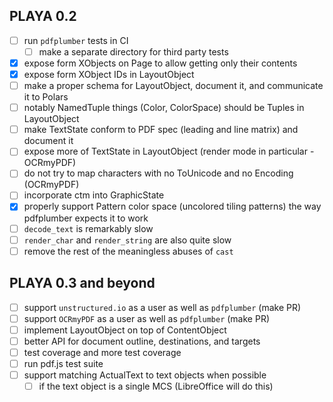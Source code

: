 ## PLAYA 0.2
- [ ] run `pdfplumber` tests in CI
  - [ ] make a separate directory for third party tests
- [x] expose form XObjects on Page to allow getting only their contents
- [x] expose form XObject IDs in LayoutObject
- [ ] make a proper schema for LayoutObject, document it, and communicate it to Polars
- [ ] notably NamedTuple things (Color, ColorSpace) should be Tuples in LayoutObject
- [ ] make TextState conform to PDF spec (leading and line matrix) and document it
- [ ] expose more of TextState in LayoutObject (render mode in particular - OCRmyPDF)
- [ ] do not try to map characters with no ToUnicode and no Encoding (OCRmyPDF)
- [ ] incorporate ctm into GraphicState
- [x] properly support Pattern color space (uncolored tiling patterns) the
  way pdfplumber expects it to work
- [ ] `decode_text` is remarkably slow
- [ ] `render_char` and `render_string` are also quite slow
- [ ] remove the rest of the meaningless abuses of `cast`

## PLAYA 0.3 and beyond
- [ ] support `unstructured.io` as a user as well as `pdfplumber` (make PR)
- [ ] support `OCRmyPDF` as a user as well as `pdfplumber` (make PR)
- [ ] implement LayoutObject on top of ContentObject
- [ ] better API for document outline, destinations, and targets
- [ ] test coverage and more test coverage
- [ ] run pdf.js test suite
- [ ] support matching ActualText to text objects when possible
  - [ ] if the text object is a single MCS (LibreOffice will do this)
